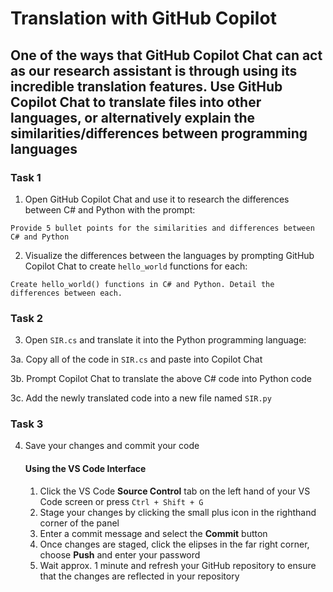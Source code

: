 # Translation with GitHub Copilot

## One of the ways that GitHub Copilot Chat can act as our research assistant is through using its incredible translation features. Use GitHub Copilot Chat to translate files into other languages, or alternatively explain the similarities/differences between programming languages

### Task 1

1. Open GitHub Copilot Chat and use it to research the differences between C# and Python with the prompt: 

```
Provide 5 bullet points for the similarities and differences between C# and Python
```

2. Visualize the differences between the languages by prompting GitHub Copilot Chat to create `hello_world` functions for each:

```
Create hello_world() functions in C# and Python. Detail the differences between each.
```

### Task 2

3. Open `SIR.cs` and translate it into the Python programming language:


  3a. Copy all of the code in `SIR.cs` and paste into Copilot Chat

  3b. Prompt Copilot Chat to translate the above C# code into Python code

  3c. Add the newly translated code into a new file named `SIR.py`

### Task 3

4. Save your changes and commit your code

    #### Using the VS Code Interface

    1. Click the VS Code **Source Control** tab on the left hand of your VS Code screen or press `Ctrl + Shift + G` 
    2. Stage your changes by clicking the small plus icon in the righthand corner of the panel
    3. Enter a commit message and select the **Commit** button
    4. Once changes are staged, click the elipses in the far right corner, choose **Push** and enter your password
    5. Wait approx. 1 minute and refresh your GitHub repository to ensure that the changes are reflected in your repository
